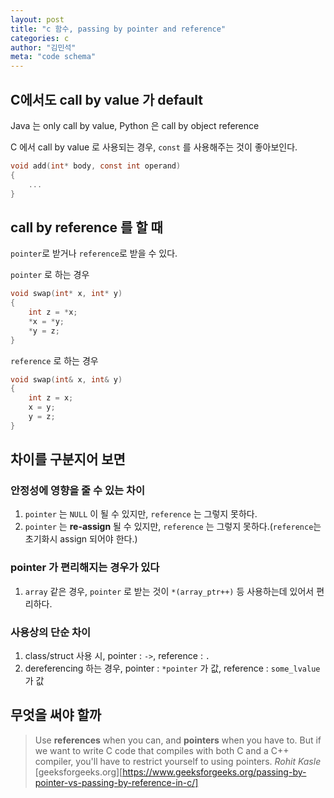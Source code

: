 ```yaml
---
layout: post
title: "c 함수, passing by pointer and reference"
categories: c
author: "김민석"
meta: "code schema"
---
```

## C에서도 call by value 가 default

Java 는 only call by value,
Python 은 call by object reference

C 에서 call by value 로 사용되는 경우, `const` 를 사용해주는 것이 좋아보인다.
```c
void add(int* body, const int operand)
{
    ...
}
```

## call by reference 를 할 때

`pointer`로 받거나 `reference`로 받을 수 있다.

`pointer` 로 하는 경우
```c
void swap(int* x, int* y) 
{ 
    int z = *x; 
    *x = *y; 
    *y = z; 
} 
```

`reference` 로 하는 경우
```c
void swap(int& x, int& y) 
{ 
    int z = x; 
    x = y; 
    y = z; 
} 
```

## 차이를 구분지어 보면

### 안정성에 영향을 줄 수 있는 차이
1. `pointer` 는 `NULL` 이 될 수 있지만, `reference` 는 그렇지 못하다.
2. `pointer` 는 **re-assign** 될 수 있지만, `reference` 는 그렇지 못하다.(`reference`는 초기화시 assign 되어야 한다.)

### pointer 가 편리해지는 경우가 있다
1. `array` 같은 경우, `pointer` 로 받는 것이 `*(array_ptr++)` 등 사용하는데 있어서 편리하다.

### 사용상의 단순 차이
1. class/struct 사용 시, pointer : `->`, reference : `.`
2. dereferencing 하는 경우, pointer : `*pointer` 가 값, reference : `some_lvalue` 가 값

## 무엇을 써야 할까

> Use **references** when you can, and **pointers** when you have to. But if we want to write C code that compiles with both C and a C++ compiler, you'll have to restrict yourself to using pointers. *Rohit Kasle* [geeksforgeeks.org][https://www.geeksforgeeks.org/passing-by-pointer-vs-passing-by-reference-in-c/]

